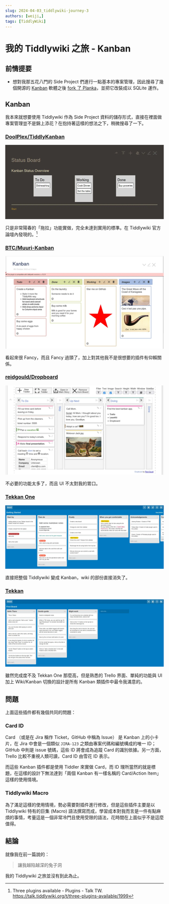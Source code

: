 ```yaml
---
slug: 2024-04-03_tiddlywiki-journey-3
authors: [weiji,]
tags: [TiddlyWiki]
--- 
```


# 我的 Tiddlywiki 之旅 - Kanban

<head>
  <meta property="og:image" content="https://raw.githubusercontent.com/FlySkyPie/flyskypie.github.io/main/blog/2024-03-24_headphone/img/04_kanban-04.webp" />
</head>

## 前情提要

- 想對我那五花八門的 Side Project 們進行一點基本的專案管理，因此搜尋了幾個開源的 [Kanban](https://en.wikipedia.org/wiki/Kanban_(development)) 軟體之後 [fork 了 Planka](https://github.com/FlySkyPie/planka)，並把它改裝成以 SQLite 運作。

## Kanban

我本來就想要使用 Tiddlywiki 作為 Side Project 資料的儲存形式，直接在裡面做專案管理豈不是錦上添花？在抱持著這樣的想法之下，稍微搜尋了一下。

### [DoolPlex/TiddlyKanban](https://github.com/JoostvandenDool/TW-Plugins)

![](./img/01_kanban-01.webp)

只是非常陽春的「拖拉」功能實做，完全未達到實用的標準。在 Tiddlywiki 官方論壇內發現的。[^TiddlyKanban]

[^TiddlyKanban]: Three plugins available - Plugins - Talk TW. https://talk.tiddlywiki.org/t/three-plugins-available/1999

### [BTC/Muuri-Kanban](https://github.com/BurningTreeC/tiddlywiki-muuri-kanban)

![](./img/02_kanban-02.webp)

看起來很 Fancy，而且 Fancy 過頭了，加上對其他我不是很想要的插件有仰賴關係。

### [reidgould/Dropboard](https://github.com/reidgould/tiddlywiki-dropboard)

![](./img/03_kanban-03.webp)

不必要的功能太多了，而且 UI 不太對我的胃口。

### [Tekkan One](https://github.com/ibnishak/Tekkan)

![](./img/04_kanban-04.webp)

直接把整個 Tiddlywiki 變成 Kanban，wiki 的部份直接消失了。

### [Tekkan](https://ibnishak.github.io/Tesseract/projects/tekan/Tekan.html)

![](./img/05_kanban-05.webp)

雖然完成度不及 Tekkan One 那麼高，但是熟悉的 Trello 界面、單純的功能與 UI 加上 Wiki/Kanban 切換的設計是所有 Kanban 類插件中最令我滿意的。

## 問題

上面這些插件都有幾個共同的問題：

### Card ID

Card （或是在 Jira 稱作 Ticket，GitHub 中稱為 Issue） 是 Kanban 上的小卡片，在 Jira 中會是一個類似 `JIRA-123` 之類由專案代碼和編號構成的唯一 ID；GitHub 中則是 issue 號碼，這些 ID 將會成為追蹤 Card 的識別依據。另一方面，Trello 比較不重視人類可讀，Card ID 由雪花 ID 表示。

而這些 Kanban 插件都是使用 Tiddler 來實做 Card，而 ID 理所當然的就是標題，在這樣的設計下無法達到「兩個 Kanban 有一樣名稱的 Card/Action Item」這樣的使用情境。

### Tiddlywiki Macro

為了滿足這樣的使用情境，勢必需要對插件進行修改，但是這些插件主要是以 Tiddlywiki 特有的巨集 (Macro) 語法撰寫而成，學習成本對我而言是一件有點麻煩的事情，考量這是一個非常冷門且使用受限的語法，花時間在上面似乎不是這麼值得。

## 結論

就像我在前一篇說的：

> 讓我越陷越深的兔子洞

我的 Tiddlywiki 之旅並沒有到此為止。
